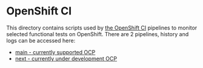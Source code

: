 OpenShift CI
============

This directory contains scripts used by
[the OpenShift CI](https://github.com/openshift/release/tree/master/ci-operator/config/kata-containers/kata-containers)
pipelines to monitor selected functional tests on OpenShift.
There are 2 pipelines, history and logs can be accessed here:

* [main - currently supported OCP](https://prow.ci.openshift.org/job-history/gs/origin-ci-test/logs/periodic-ci-kata-containers-kata-containers-main-e2e-tests)
* [next - currently under development OCP](https://prow.ci.openshift.org/job-history/gs/origin-ci-test/logs/periodic-ci-kata-containers-kata-containers-main-next-e2e-tests)
